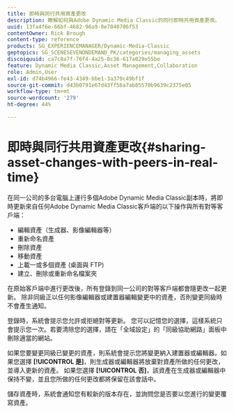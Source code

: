 ```yaml
---
title: 即時與同行共用資產更改
description: 瞭解如何與Adobe Dynamic Media Classic的同行即時共用資產更改。
uuid: 13fa4f6e-66bf-4682-96a9-0e7040706f53
contentOwner: Rick Brough
content-type: reference
products: SG_EXPERIENCEMANAGER/Dynamic-Media-Classic
geptopics: SG_SCENESEVENONDEMAND_PK/categories/managing_assets
discoiquuid: ca7c8a7f-76f4-4a25-8c36-617a029e55be
feature: Dynamic Media Classic,Asset Management,Collaboration
role: Admin,User
exl-id: d74b4966-fe43-4349-bbe1-3a379c49bf1f
source-git-commit: d43b0791e67d43ff56a7ab85570b9639c2375e05
workflow-type: tm+mt
source-wordcount: '279'
ht-degree: 44%

---
```


# 即時與同行共用資產更改{#sharing-asset-changes-with-peers-in-real-time}

在同一公司的多台電腦上運行多個Adobe Dynamic Media Classic副本時，將即時更新來自任何Adobe Dynamic Media Classic客戶端的以下操作與所有對等客戶端：

* 編輯資產（生成器、影像編輯器等）
* 重新命名資產
* 刪除資產
* 移動資產
* 上載一或多個資產 (桌面與 FTP)
* 建立、刪除或重新命名檔案夾

在原始客戶端中進行更改後，所有登錄到同一公司的對等客戶端都會隨更改一起更新。 除非同級正以任何影像編輯器或建置器編輯變更中的資產，否則變更同級時不會產生通知。

登錄時，系統會提示您允許或拒絕對等更新。 您可以記憶您的選擇，這樣系統只會提示您一次。若要清除您的選擇，請在「全域設定」的「同級協助網路」面板中刪除適當的網站。

如果您要變更同級已變更的資產，則系統會提示您將變更納入建置器或編輯器。如果您選擇 **[!UICONTROL 是]**，則生成器或編輯器將放棄對資產所做的任何更改，並導入更新的資產。 如果您選擇 **[!UICONTROL 否]**，該資產在生成器或編輯器中保持不變，並且您所做的任何更改都將保留在該會話中。

儲存資產時，系統會通知您有較新的版本存在，並詢問您是否要以您進行的變更覆寫資產。
